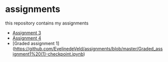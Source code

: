 # assignments
this repository contains my assignments 
* [Assignment 3](https://github.com/EvelinedeVeld/assignments/blob/master/assignment3-checkpoint.ipynb)
* [Assignment 4](https://github.com/EvelinedeVeld/assignments/blob/master/assignment4-checkpoint.ipynb)
* [Graded assignment 1] (https://github.com/EvelinedeVeld/assignments/blob/master/Graded_assignment1%20(1)-checkpoint.ipynb)
